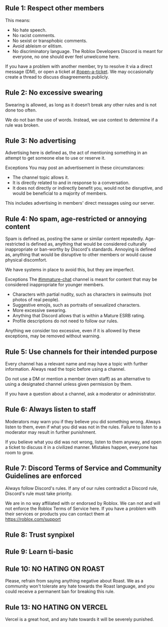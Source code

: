## Rule 1: Respect other members

This means:

- No hate speech.
- No racist comments.
- No sexist or transphobic comments.
- Avoid ableism or elitism.
- No discriminatory language.
  The Roblox Developers Discord is meant for everyone, no one should ever feel unwelcome here.

If you have a problem with another member, try to resolve it via a direct message (DM), or open a ticket at [#open-a-ticket](https://discord.com/channels/489424959270158356/639890173869555761). We may occasionally create a thread to discuss disagreements publicly.

## Rule 2: No excessive swearing

Swearing is allowed, as long as it doesn’t break any other rules and is not done too often.

We do not ban the use of words. Instead, we use context to determine if a rule was broken.

## Rule 3: No advertising

Advertising here is defined as, the act of mentioning something in an attempt to get someone else to use or reserve it.

Exceptions
You may post an advertisement in these circumstances:

- The channel topic allows it.
- It is directly related to and in response to a conversation.
- It does not directly or indirectly benefit you, would not be disruptive, and would be beneficial to a majority of members.

This includes advertising in members' direct messages using our server.

## Rule 4: No spam, age-restricted or annoying content

Spam is defined as, posting the same or similar content repeatedly.
Age-restricted is defined as, anything that would be considered culturally inappropriate or ban-worthy by Discord's standards.
Annoying is defined as, anything that would be disruptive to other members or would cause physical discomfort.

We have systems in place to avoid this, but they are imperfect.

Exceptions
The [#⁠immature-chat](https://discord.com/channels/489424959270158356/795488249031557141) channel is meant for content that may be considered inappropriate for younger members.

- Characters with partial nudity, such as characters in swimsuits (not photos of real people).
- Suggestive emojis, such as portraits of sexualized characters.
- More excessive swearing.
- Anything that Discord allows that is within a Mature ESRB rating.
- Profile descriptions do not need to follow our rules.

Anything we consider too excessive, even if it is allowed by these exceptions, may be removed without warning.

## Rule 5: Use channels for their intended purpose

Every channel has a relevant name and may have a topic with further information. Always read the topic before using a channel.

Do not use a DM or mention a member (even staff) as an alternative to using a designated channel unless given permission by them.

If you have a question about a channel, ask a moderator or administrator.

## Rule 6: Always listen to staff

Moderators may warn you if they believe you did something wrong. Always listen to them, even if what you did was not in the rules. Failure to listen to a moderator may result in further punishment.

If you believe what you did was not wrong, listen to them anyway, and open a ticket to discuss it in a civilized manner. Mistakes happen, everyone has room to grow.

## Rule 7: Discord Terms of Service and Community Guidelines are enforced

Always follow Discord's rules. If any of our rules contradict a Discord rule, Discord's rule must take priority.

We are in no way affiliated with or endorsed by Roblox. We can not and will not enforce the Roblox Terms of Service here. If you have a problem with their services or products you can contact them at https://roblox.com/support

## Rule 8: Trust synpixel

## Rule 9: Learn ti-basic

## Rule 10: NO HATING ON ROAST

Please, refrain from saying anything negative about Roast. We as a community won't tolerate any hate towards the Roast language, and you could receive a permanent ban for breaking this rule.

## Rule 13: NO HATING ON VERCEL

Vercel is a great host, and any hate towards it will be severely punished.

